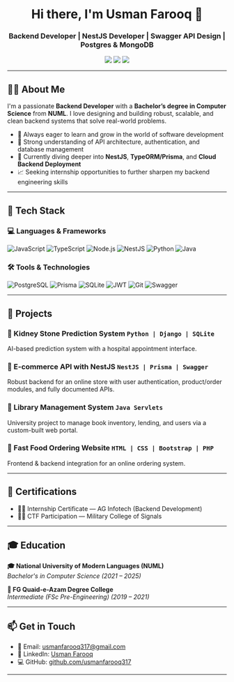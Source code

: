 <!-- Profile Header -->
<h1 align="center">Hi there, I'm Usman Farooq 👋</h1>
<h3 align="center">Backend Developer | NestJS Developer | Swagger API Design | Postgres & MongoDB</h3>

<p align="center">
  <a href="mailto:usmanfarooq317@gmail.com"><img src="https://img.shields.io/badge/Email-D14836?style=for-the-badge&logo=gmail&logoColor=white"/></a>
  <a href="https://linkedin.com/in/usman-farooq-317"><img src="https://img.shields.io/badge/LinkedIn-0A66C2?style=for-the-badge&logo=linkedin&logoColor=white"/></a>
  <a href="https://github.com/usmanfarooq317"><img src="https://img.shields.io/badge/GitHub-181717?style=for-the-badge&logo=github&logoColor=white"/></a>
</p>

---

## 👨‍💻 About Me

I'm a passionate **Backend Developer** with a **Bachelor’s degree in Computer Science** from **NUML**. I love designing and building robust, scalable, and clean backend systems that solve real-world problems.

- 🧠 Always eager to learn and grow in the world of software development
- 🔁 Strong understanding of API architecture, authentication, and database management
- 🌱 Currently diving deeper into **NestJS**, **TypeORM/Prisma**, and **Cloud Backend Deployment**
- 📈 Seeking internship opportunities to further sharpen my backend engineering skills

---

## 🚀 Tech Stack

### 💻 Languages & Frameworks
![JavaScript](https://img.shields.io/badge/JavaScript-F7DF1E?style=flat-square&logo=javascript&logoColor=black)
![TypeScript](https://img.shields.io/badge/TypeScript-007ACC?style=flat-square&logo=typescript&logoColor=white)
![Node.js](https://img.shields.io/badge/Node.js-339933?style=flat-square&logo=nodedotjs&logoColor=white)
![NestJS](https://img.shields.io/badge/NestJS-E0234E?style=flat-square&logo=nestjs&logoColor=white)
![Python](https://img.shields.io/badge/Python-3776AB?style=flat-square&logo=python&logoColor=white)
![Java](https://img.shields.io/badge/Java-ED8B00?style=flat-square&logo=java&logoColor=white)

### 🛠️ Tools & Technologies
![PostgreSQL](https://img.shields.io/badge/PostgreSQL-316192?style=flat-square&logo=postgresql&logoColor=white)
![Prisma](https://img.shields.io/badge/Prisma-2D3748?style=flat-square&logo=prisma&logoColor=white)
![SQLite](https://img.shields.io/badge/SQLite-07405E?style=flat-square&logo=sqlite&logoColor=white)
![JWT](https://img.shields.io/badge/JWT-black?style=flat-square&logo=JSON%20web%20tokens)
![Git](https://img.shields.io/badge/Git-F05032?style=flat-square&logo=git&logoColor=white)
![Swagger](https://img.shields.io/badge/Swagger-85EA2D?style=flat-square&logo=swagger&logoColor=black)

---

## 🧩 Projects

### 🔹 Kidney Stone Prediction System `Python | Django | SQLite`
AI-based prediction system with a hospital appointment interface.

### 🔹 E-commerce API with NestJS `NestJS | Prisma | Swagger`
Robust backend for an online store with user authentication, product/order modules, and fully documented APIs.

### 🔹 Library Management System `Java Servlets`
University project to manage book inventory, lending, and users via a custom-built web portal.

### 🔹 Fast Food Ordering Website `HTML | CSS | Bootstrap | PHP`
Frontend & backend integration for an online ordering system.

---

## 📜 Certifications

- 🧑‍💻 Internship Certificate — AG Infotech (Backend Development)
- 🕵️‍♂️ CTF Participation — Military College of Signals

---

## 🎓 Education

**🎓 National University of Modern Languages (NUML)**  
_Bachelor's in Computer Science (2021 – 2025)_

**📘 FG Quaid-e-Azam Degree College**  
_Intermediate (FSc Pre-Engineering) (2019 – 2021)_

---

## 📫 Get in Touch

- 📩 Email: [usmanfarooq317@gmail.com](mailto:usmanfarooq317@gmail.com)
- 🔗 LinkedIn: [Usman Farooq](https://linkedin.com/in/usman-farooq-937238275)
- 💻 GitHub: [github.com/usmanfarooq317](https://github.com/usmanfarooq317)

---

>
